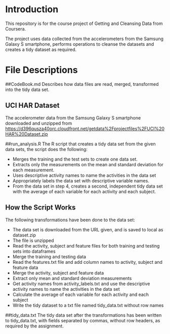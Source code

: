 # Introduction
This repository is for the course project of Getting and Cleansing Data from Coursera. 

The project uses data collected from the accelerometers from the Samsung Galaxy S smartphone, performs operations to cleanse the datasets and creates a tidy dataset as required. 

# File Descriptions
##CodeBook.md
Describes how data files are read, merged, transformed into the tidy data set. 

## UCI HAR Dataset
The accelerometer data from the Samsung Galaxy S smartphone downloaded and unzipped from  https://d396qusza40orc.cloudfront.net/getdata%2Fprojectfiles%2FUCI%20HAR%20Dataset.zip 

##run_analysis.R
The R script that creates a tidy data set from the given data sets, the script does the following:
* Merges the training and the test sets to create one data set.
* Extracts only the measurements on the mean and standard deviation for each measurement. 
* Uses descriptive activity names to name the activities in the data set
* Appropriately labels the data set with descriptive variable names. 
* From the data set in step 4, creates a second, independent tidy data set with the average of each variable for each activity and each subject.

## How the Script Works
The following transformations have been done to the data set:
- The data set is downloaded from the URL given, and is saved to local as dataset.zip
- The file is unzipped
- Read the activity, subject and feature files for both training and testing sets into dataframes
- Merge the training and testing data
- Read the features.txt file and add column names to activity, subject and feature data
- Merge the activity, subject and feature data
- Extract only mean and standard deviation measurements
- Get activity names from activity_labels.txt and use the descriptive activity names to name the activities in the data set
- Calculate the average of each variable for each activity and each subject
- Write the tidy dataset to a txt file named tidy_data.txt without row names

##tidy_data.txt
The tidy data set after the transformations has been written to tidy_data.txt, with fields separated by commas, without row headers, as required by the assignment. 